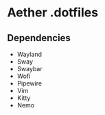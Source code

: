 # Aether .dotfiles
## Dependencies
- Wayland
- Sway
- Swaybar
- Wofi
- Pipewire
- Vim
- Kitty
- Nemo
